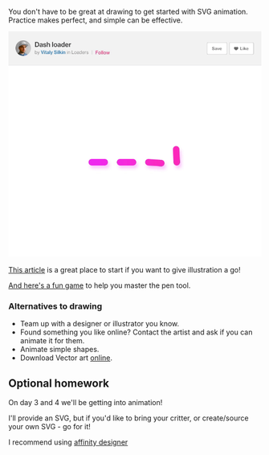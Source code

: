You don't have to be great at drawing to get started with SVG animation. Practice makes perfect, and simple can be effective.

![simple loader](/_media/loader.gif)

[This article](https://www.smashingmagazine.com/2018/07/flat-vector-illustration-affinity-designer/#top) is a great place to start if you want to give illustration a go!

[And here's a fun game](https://bezier.method.ac/) to help you master the pen tool.

### Alternatives to drawing

- Team up with a designer or illustrator you know.
- Found something you like online? Contact the artist and ask if you can animate it for them.
- Animate simple shapes.
- Download Vector art [online](https://www.freepik.com/).

## Optional homework

On day 3 and 4 we'll be getting into animation!

I'll provide an SVG, but if you'd like to bring your critter, or create/source your own SVG - go for it!

I recommend using [affinity designer](https://affinity.serif.com/en-us/designer/)
